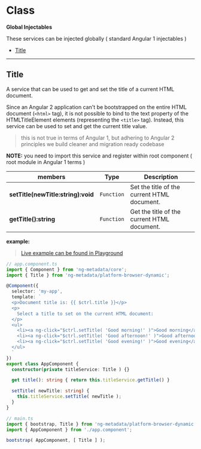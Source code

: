 # Class

**Global Injectables**

These services can be injected globally ( standard Angular 1 injectables )

- [Title](#title)

---

## Title

A service that can be used to get and set the title of a current HTML document.

Since an Angular 2 application can't be bootstrapped on the entire HTML document (`<html>` tag), 
it is not possible to bind to the text property of the HTMLTitleElement elements (representing the `<title>` tag). 
Instead, this service can be used to set and get the current title value.

> this is not true in terms of Angular 1, but adhering to Angular 2 principles we build cleaner and migration ready codebase

**NOTE:**
you need to import this service and register within root component ( root module in Angular 1 terms )

| members           | Type       | Description                                  |
| ----------------- | ---------- |--------------------------------------------- |
| **setTitle(newTitle:string):void**  | `Function` | Set the title of the current HTML document. |
| **getTitle():string**  | `Function` | Get the title of the current HTML document. |
 
**example:**

> [Live example can be found in Playground](https://github.com/ngParty/ng-metadata/tree/master/playground/app/components/title)

```typescript
// app.component.ts
import { Component } from 'ng-metadata/core';
import { Title } from 'ng-metadata/platform-browser-dynamic';

@Component({
  selector: 'my-app',
  template: `
  <p>Document title is: {{ $ctrl.title }}</p>
  <p>
    Select a title to set on the current HTML document:
  </p>
  <ul>
    <li><a ng-click="$ctrl.setTitle( 'Good morning!' )">Good morning</a>.</li>
    <li><a ng-click="$ctrl.setTitle( 'Good afternoon!' )">Good afternoon</a>.</li>
    <li><a ng-click="$ctrl.setTitle( 'Good evening!' )">Good evening</a>.</li>
  </ul>
  `
})
export class AppComponent {
  constructor(private titleService: Title ) {}

  get title(): string { return this.titleService.getTitle() }

  setTitle( newTitle: string) {
    this.titleService.setTitle( newTitle );
  }
}

// main.ts
import { bootstrap, Title } from 'ng-metadata/platform-browser-dynamic';
import { AppComponent } from './app.component';

bootstrap( AppComponent, [ Title ] );
```
